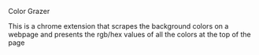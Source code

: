 Color Grazer

This is a chrome extension that scrapes the background colors on a webpage and presents the rgb/hex values of all the colors at the top of the page 
